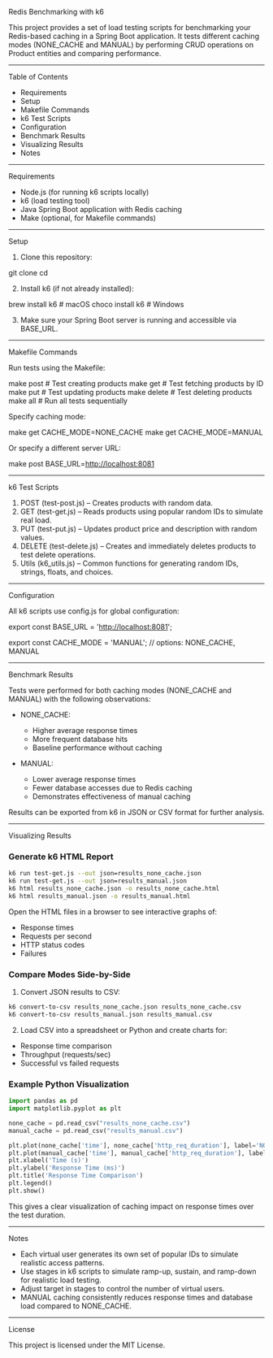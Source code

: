 Redis Benchmarking with k6

This project provides a set of load testing scripts for benchmarking your Redis-based caching in a Spring Boot application. It tests different caching modes (NONE_CACHE and MANUAL) by performing CRUD operations on Product entities and comparing performance.

---

Table of Contents

* Requirements
* Setup
* Makefile Commands
* k6 Test Scripts
* Configuration
* Benchmark Results
* Visualizing Results
* Notes

---

Requirements

* Node.js (for running k6 scripts locally)
* k6 (load testing tool)
* Java Spring Boot application with Redis caching
* Make (optional, for Makefile commands)

---

Setup

1. Clone this repository:

git clone <repository-url>
cd <repository-folder>

2. Install k6 (if not already installed):

brew install k6      # macOS
choco install k6     # Windows

3. Make sure your Spring Boot server is running and accessible via BASE_URL.

---

Makefile Commands

Run tests using the Makefile:

make post          # Test creating products
make get           # Test fetching products by ID
make put           # Test updating products
make delete        # Test deleting products
make all           # Run all tests sequentially

Specify caching mode:

make get CACHE_MODE=NONE_CACHE
make get CACHE_MODE=MANUAL

Or specify a different server URL:

make post BASE_URL=[http://localhost:8081](http://localhost:8081)

---

k6 Test Scripts

1. POST (test-post.js) – Creates products with random data.
2. GET (test-get.js) – Reads products using popular random IDs to simulate real load.
3. PUT (test-put.js) – Updates product price and description with random values.
4. DELETE (test-delete.js) – Creates and immediately deletes products to test delete operations.
5. Utils (k6_utils.js) – Common functions for generating random IDs, strings, floats, and choices.

---

Configuration

All k6 scripts use config.js for global configuration:

export const BASE_URL = '[http://localhost:8081](http://localhost:8081)';

export const CACHE_MODE = 'MANUAL'; // options: NONE_CACHE, MANUAL

---

Benchmark Results

Tests were performed for both caching modes (NONE_CACHE and MANUAL) with the following observations:

* NONE_CACHE:

  * Higher average response times
  * More frequent database hits
  * Baseline performance without caching

* MANUAL:

  * Lower average response times
  * Fewer database accesses due to Redis caching
  * Demonstrates effectiveness of manual caching

Results can be exported from k6 in JSON or CSV format for further analysis.

---

Visualizing Results

### Generate k6 HTML Report

```bash
k6 run test-get.js --out json=results_none_cache.json
k6 run test-get.js --out json=results_manual.json
k6 html results_none_cache.json -o results_none_cache.html
k6 html results_manual.json -o results_manual.html
```

Open the HTML files in a browser to see interactive graphs of:

* Response times
* Requests per second
* HTTP status codes
* Failures

### Compare Modes Side-by-Side

1. Convert JSON results to CSV:

```bash
k6 convert-to-csv results_none_cache.json results_none_cache.csv
k6 convert-to-csv results_manual.json results_manual.csv
```

2. Load CSV into a spreadsheet or Python and create charts for:

* Response time comparison
* Throughput (requests/sec)
* Successful vs failed requests

### Example Python Visualization

```python
import pandas as pd
import matplotlib.pyplot as plt

none_cache = pd.read_csv("results_none_cache.csv")
manual_cache = pd.read_csv("results_manual.csv")

plt.plot(none_cache['time'], none_cache['http_req_duration'], label='NONE_CACHE')
plt.plot(manual_cache['time'], manual_cache['http_req_duration'], label='MANUAL')
plt.xlabel('Time (s)')
plt.ylabel('Response Time (ms)')
plt.title('Response Time Comparison')
plt.legend()
plt.show()
```

This gives a clear visualization of caching impact on response times over the test duration.

---

Notes

* Each virtual user generates its own set of popular IDs to simulate realistic access patterns.
* Use stages in k6 scripts to simulate ramp-up, sustain, and ramp-down for realistic load testing.
* Adjust target in stages to control the number of virtual users.
* MANUAL caching consistently reduces response times and database load compared to NONE_CACHE.

---

License

This project is licensed under the MIT License.

